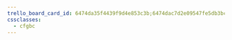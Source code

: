 ```yaml
---
trello_board_card_id: 6474da35f4439f9d4e853c3b;6474dac7d2e09547fe5db3bc
cssclasses:
  - cfgbc
---
```

